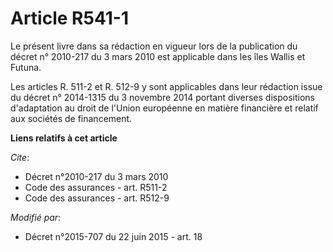 # Article R541-1

Le présent livre dans sa rédaction en vigueur lors de la publication du décret n° 2010-217 du 3 mars 2010 est applicable dans
les îles Wallis et Futuna. 

Les articles R. 511-2 et R. 512-9 y sont applicables dans leur rédaction issue du décret n° 2014-1315 du 3 novembre 2014
portant diverses dispositions d'adaptation au droit de l'Union européenne en matière financière et relatif aux sociétés de
financement.

**Liens relatifs à cet article**

_Cite_:

  - Décret n°2010-217 du 3 mars 2010
  - Code des assurances - art. R511-2
  - Code des assurances - art. R512-9

_Modifié par_:

  - Décret n°2015-707 du 22 juin 2015 - art. 18
